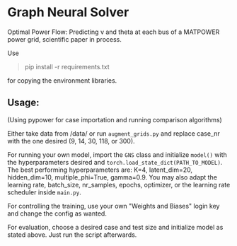 # Graph Neural Solver
Optimal Power Flow: Predicting v and theta at each bus of a MATPOWER power grid, scientific paper in process.

Use
> pip install -r requirements.txt

for copying the environment libraries.

## Usage:
(Using pypower for case importation and running comparison algorithms)

Either take data from /data/ or run `augment_grids.py` and replace case_nr with the one desired (9, 14, 30, 118, or 300).

For running your own model, import the `GNS` class and initialize `model()` with the hyperparameters desired and `torch.load_state_dict(PATH_TO_MODEL)`.
The best performing hyperparameters are: K=4, latent_dim=20, hidden_dim=10, multiple_phi=True, gamma=0.9. You may also adapt the learning rate, batch_size, nr_samples, epochs, optimizer, or the learning rate scheduler inside `main.py`. 

For controlling the training, use your own "Weights and Biases" login key and change the config as wanted.

For evaluation, choose a desired case and test size and initialize model as stated above. Just run the script afterwards.



